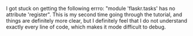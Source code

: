 I got stuck on getting the following errro: "module 'flaskr.tasks' has no attribute 'register". This is my second time going through the tutorial, and things are definitely more clear, but I definitely feel that I do not understand exactly every line of code, which makes it mode difficult to debug.